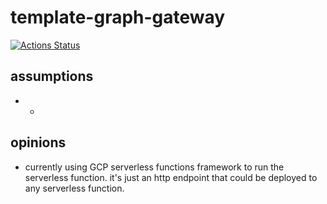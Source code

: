# template-graph-gateway

[![Actions Status](https://github.com/ThatConference/that-api-gateway/workflows/Node%20CI/badge.svg)](https://github.com/ThatConference/that-api-gateway/actions)

## assumptions

- -

## opinions

- currently using GCP serverless functions framework to run the serverless function. it's just an http endpoint that could be deployed to any serverless function.
